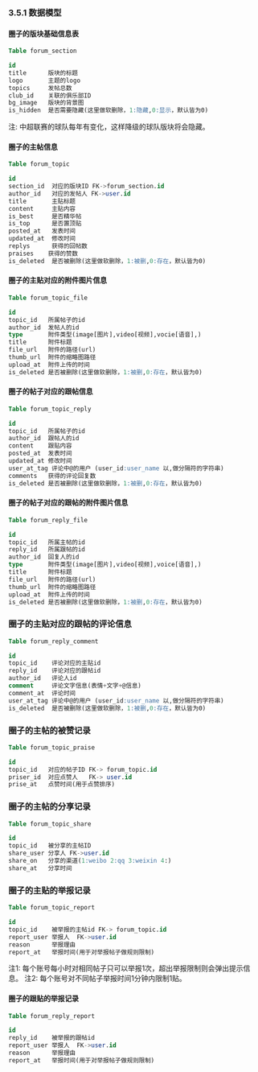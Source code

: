 ### 3.5.1 数据模型

#### 圈子的版块基础信息表

```SQL
Table forum_section

id
title      版块的标题
logo       主题的logo
topics     发帖总数
club_id    关联的俱乐部ID
bg_image   版块的背景图
is_hidden  是否需要隐藏(这里做软删除，1:隐藏,0:显示，默认皆为0)
```
注: 中超联赛的球队每年有变化，这样降级的球队版块将会隐藏。

#### 圈子的主帖信息

```SQL
Table forum_topic

id
section_id  对应的版块ID FK->forum_section.id
author_id   对应的发帖人 FK->user.id
title       主贴标题
content     主贴内容
is_best     是否精华帖
is_top      是否置顶贴
posted_at   发表时间
updated_at  修改时间
replys      获得的回帖数
praises    获得的赞数
is_deleted  是否被删除(这里做软删除，1:被删,0:存在，默认皆为0)
```

#### 圈子的主贴对应的附件图片信息

```SQL
Table forum_topic_file

id
topic_id   所属帖子的id
author_id  发帖人的id
type       附件类型(image[图片],video[视频],vocie[语音],)
title      附件标题
file_url   附件的路径(url)
thumb_url  附件的缩略图路径
upload_at  附件上传的时间
is_deleted 是否被删除(这里做软删除，1:被删,0:存在，默认皆为0)
```
#### 圈子的帖子对应的跟帖信息

```SQL
Table forum_topic_reply

id
topic_id   所属帖子的id
author_id  跟帖人的id
content    跟贴内容
posted_at  发表时间
updated_at 修改时间
user_at_tag 评论中@的用户 (user_id:user_name 以,做分隔符的字符串)
comments   获得的评论回复数
is_deleted 是否被删除(这里做软删除，1:被删,0:存在，默认皆为0)
```


#### 圈子的帖子对应的跟帖的附件图片信息

```SQL
Table forum_reply_file

id
topic_id   所属主帖的id
reply_id   所属跟帖的id
author_id  回复人的id
type       附件类型(image[图片],video[视频],voice[语音],)
title      附件标题
file_url   附件的路径(url)
thumb_url  附件的缩略图路径
upload_at  附件上传的时间
is_deleted 是否被删除(这里做软删除，1:被删,0:存在，默认皆为0)
```
### 圈子的主贴对应的跟帖的评论信息

```SQL
Table forum_reply_comment

id
topic_id    评论对应的主贴id
reply_id    评论对应的跟帖id
author_id   评论人id
comment     评论文字信息(表情+文字+@信息)
comment_at  评论时间
user_at_tag 评论中@的用户 (user_id:user_name 以,做分隔符的字符串)
is_deleted  是否被删除(这里做软删除，1:被删,0:存在，默认皆为0)
```

### 圈子的主帖的被赞记录

```SQL
Table forum_topic_praise

id
topic_id   对应的帖子ID FK-> forum_topic.id
priser_id  对应点赞人   FK-> user.id
prise_at   点赞时间(用于点赞排序)
```

### 圈子的主帖的分享记录

```SQL
Table forum_topic_share

id
topic_id   被分享的主帖ID
share_user 分享人 FK->user.id
share_on   分享的渠道(1:weibo 2:qq 3:weixin 4:)
share_at   分享时间
```

### 圈子的主贴的举报记录

```SQL
Table forum_topic_report

id
topic_id    被举报的主帖id FK-> forum_topic.id
report_user 举报人  FK->user.id
reason      举报理由
report_at   举报时间(用于对举报帖子做规则限制)
```
注1: 每个账号每小时对相同帖子只可以举报1次，超出举报限制则会弹出提示信息。
注2: 每个账号对不同帖子举报时间1分钟内限制1贴。

#### 圈子的跟贴的举报记录

```SQL
Table forum_reply_report

id
reply_id    被举报的跟帖id
report_user 举报人  FK->user.id
reason      举报理由
report_at   举报时间(用于对举报帖子做规则限制)
```

